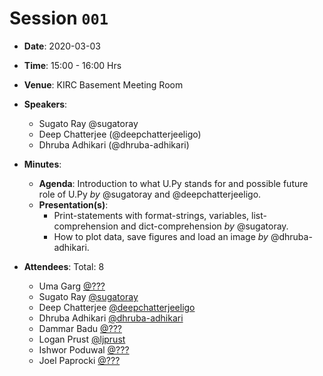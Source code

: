 # Session `001`

+ **Date**: 2020-03-03
+ **Time**: 15:00 - 16:00 Hrs
+ **Venue**: KIRC Basement Meeting Room
+ **Speakers**:
  - Sugato Ray @sugatoray
  - Deep Chatterjee (@deepchatterjeeligo)
  - Dhruba Adhikari (@dhruba-adhikari)
+ **Minutes**:
  - **Agenda**: 
    Introduction to what U.Py stands for and possible future role of U.Py _by_ @sugatoray and @deepchatterjeeligo.
  - **Presentation(s)**: 
    + Print-statements with format-strings, variables, list-comprehension and dict-comprehension _by_ @sugatoray.
    + How to plot data, save figures and load an image _by_ @dhruba-adhikari.
    
+ **Attendees**:
  Total: 8
  - Uma Garg [@???](https://github.com/???)
  - Sugato Ray [@sugatoray](https://github.com/sugatoray)
  - Deep Chatterjee [@deepchatterjeeligo](https://github.com/deepchatterjeeligo)
  - Dhruba Adhikari [@dhruba-adhikari](https://github.com/dhruba-adhikari)
  - Dammar Badu [@???](https://github.com/???)
  - Logan Prust [@ljprust](https://github.com/ljprust)
  - Ishwor Poduwal [@???](https://github.com/???)
  - Joel Paprocki [@???](https://github.com/???)
